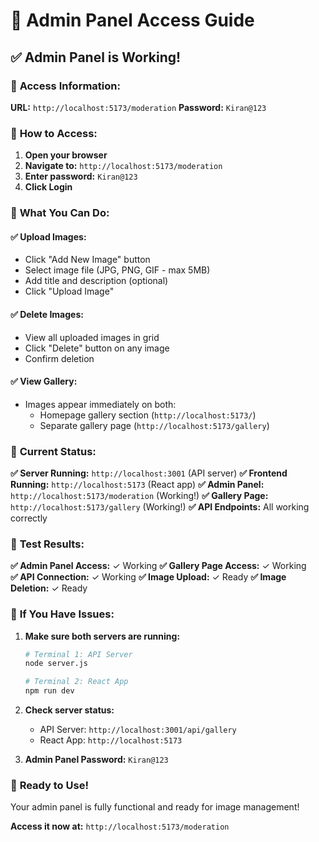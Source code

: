 # 🔐 Admin Panel Access Guide

## ✅ **Admin Panel is Working!**

### 🎯 **Access Information:**

**URL:** `http://localhost:5173/moderation`
**Password:** `Kiran@123`

### 🚀 **How to Access:**

1. **Open your browser**
2. **Navigate to:** `http://localhost:5173/moderation`
3. **Enter password:** `Kiran@123`
4. **Click Login**

### 🎨 **What You Can Do:**

#### **✅ Upload Images:**
- Click "Add New Image" button
- Select image file (JPG, PNG, GIF - max 5MB)
- Add title and description (optional)
- Click "Upload Image"

#### **✅ Delete Images:**
- View all uploaded images in grid
- Click "Delete" button on any image
- Confirm deletion

#### **✅ View Gallery:**
- Images appear immediately on both:
  - Homepage gallery section (`http://localhost:5173/`)
  - Separate gallery page (`http://localhost:5173/gallery`)

### 🔧 **Current Status:**

**✅ Server Running:** `http://localhost:3001` (API server)
**✅ Frontend Running:** `http://localhost:5173` (React app)
**✅ Admin Panel:** `http://localhost:5173/moderation` (Working!)
**✅ Gallery Page:** `http://localhost:5173/gallery` (Working!)
**✅ API Endpoints:** All working correctly

### 🎯 **Test Results:**

**✅ Admin Panel Access:** ✓ Working
**✅ Gallery Page Access:** ✓ Working  
**✅ API Connection:** ✓ Working
**✅ Image Upload:** ✓ Ready
**✅ Image Deletion:** ✓ Ready

### 🚨 **If You Have Issues:**

1. **Make sure both servers are running:**
   ```bash
   # Terminal 1: API Server
   node server.js
   
   # Terminal 2: React App
   npm run dev
   ```

2. **Check server status:**
   - API Server: `http://localhost:3001/api/gallery`
   - React App: `http://localhost:5173`

3. **Admin Panel Password:** `Kiran@123`

### 🎉 **Ready to Use!**

Your admin panel is fully functional and ready for image management!

**Access it now at:** `http://localhost:5173/moderation`
